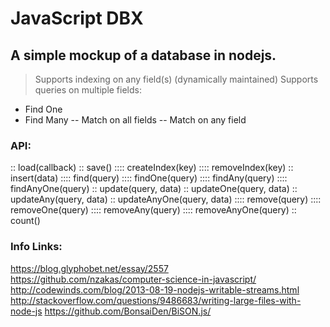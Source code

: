 # JavaScript DBX
## A simple mockup of a database in nodejs.

> Supports indexing on any field(s) (dynamically maintained)
> Supports queries on multiple fields:
  - Find One
  - Find Many
  -- Match on all fields
  -- Match on any field

### API:
:: load(callback)
:: save()
:::: createIndex(key)
:::: removeIndex(key)
:: insert(data)
:::: find(query)
:::: findOne(query)
:::: findAny(query)
:::: findAnyOne(query)
:: update(query, data)
:: updateOne(query, data)
:: updateAny(query, data)
:: updateAnyOne(query, data)
:::: remove(query)
:::: removeOne(query)
:::: removeAny(query)
:::: removeAnyOne(query)
:: count()

### Info Links:
https://blog.glyphobet.net/essay/2557
https://github.com/nzakas/computer-science-in-javascript/
http://codewinds.com/blog/2013-08-19-nodejs-writable-streams.html
http://stackoverflow.com/questions/9486683/writing-large-files-with-node-js
https://github.com/BonsaiDen/BiSON.js/
